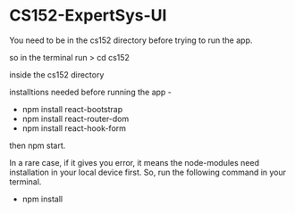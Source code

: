 # CS152-ExpertSys-UI

You need to be in the cs152 directory before trying to run the app.

so in the terminal run > cd cs152

inside the cs152 directory

installtions needed before running the app -

- npm install react-bootstrap
- npm install react-router-dom
- npm install react-hook-form

then npm start.

In a rare case, if it gives you error, it means the node-modules need installation in your local device first.
So, run the following command in your terminal.

- npm install
